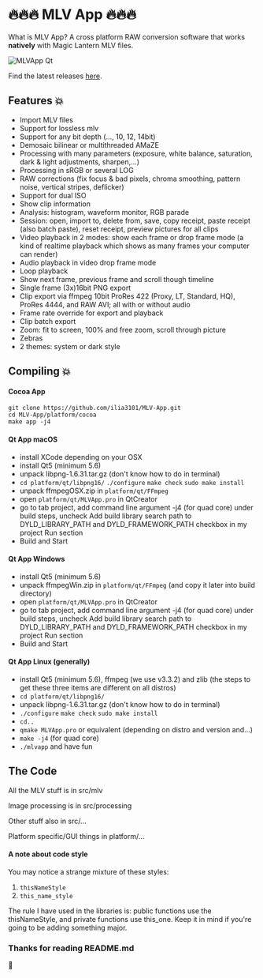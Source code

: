 # :fire::fire::fire: MLV App :fire::fire::fire:
What is MLV App? A cross platform RAW conversion software that works **natively** with Magic Lantern MLV files.

![MLVApp Qt](https://image.ibb.co/jp5BVm/Bildschirmfoto.png)

Find the latest releases [here](https://ilia3101.github.io/MLV-App/).

## Features :collision:
- Import MLV files
- Support for lossless mlv
- Support for any bit depth (…, 10, 12, 14bit)
- Demosaic bilinear or multithreaded AMaZE
- Processing with many parameters (exposure, white balance, saturation, dark & light adjustments, sharpen,…)
- Processing in sRGB or several LOG
- RAW corrections (fix focus & bad pixels, chroma smoothing, pattern noise, vertical stripes, deflicker)
- Support for dual ISO
- Show clip information
- Analysis: histogram, waveform monitor, RGB parade
- Session: open, import to, delete from, save, copy receipt, paste receipt (also batch paste), reset receipt, preview pictures for all clips
- Video playback in 2 modes: show each frame or drop frame mode (a kind of realtime playback which shows as many frames your computer can render)
- Audio playback in video drop frame mode
- Loop playback
- Show next frame, previous frame and scroll though timeline
- Single frame (3x)16bit PNG export
- Clip export via ffmpeg 10bit ProRes 422 (Proxy, LT, Standard, HQ), ProRes 4444, and RAW AVI; all with or without audio
- Frame rate override for export and playback
- Clip batch export
- Zoom: fit to screen, 100% and free zoom, scroll through picture
- Zebras
- 2 themes: system or dark style

## Compiling :collision:
#### Cocoa App
```
git clone https://github.com/ilia3101/MLV-App.git
cd MLV-App/platform/cocoa
make app -j4
```

#### Qt App macOS
- install XCode depending on your OSX
- install Qt5 (minimum 5.6)
- unpack libpng-1.6.31.tar.gz (don't know how to do in terminal)
- `cd platform/qt/libpng16/` `./configure`    `make check`     `sudo make install`
- unpack ffmpegOSX.zip in `platform/qt/FFmpeg`
- open `platform/qt/MLVApp.pro` in QtCreator
- go to tab project, add command line argument -j4 (for quad core) under build steps, uncheck Add build library search path to DYLD_LIBRARY_PATH and DYLD_FRAMEWORK_PATH checkbox in my project Run section
- Build and Start

#### Qt App Windows
- install Qt5 (minimum 5.6)
- unpack ffmpegWin.zip in `platform/qt/FFmpeg` (and copy it later into build directory)
- open `platform/qt/MLVApp.pro` in QtCreator
- go to tab project, add command line argument -j4 (for quad core) under build steps, uncheck Add build library search path to DYLD_LIBRARY_PATH and DYLD_FRAMEWORK_PATH checkbox in my project Run section
- Build and Start

#### Qt App Linux (generally)
- install Qt5 (minimum 5.6), ffmpeg (we use v3.3.2) and zlib (the steps to get these three items are different on all distros)
- `cd platform/qt/libpng16/`
- unpack libpng-1.6.31.tar.gz (don't know how to do in terminal)
- `./configure`    `make check`     `sudo make install`
- `cd..`
- `qmake MLVApp.pro` or equivalent (depending on distro and version and...)
- `make -j4` (for quad core)
- `./mlvapp` and have fun

## The Code
All the MLV stuff is in src/mlv

Image processing is in src/processing

Other stuff also in src/...

Platform specific/GUI things in platform/...

#### A note about code style
You may notice a strange mixture of these styles: 
1. `thisNameStyle`
2. `this_name_style`

The rule I have used in the libraries is: public functions use the thisNameStyle, and private functions use this_one.
Keep it in mind if you're going to be adding something major.

### Thanks for reading README.md

:frog:
